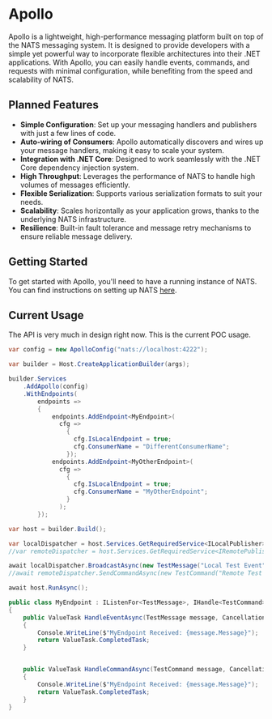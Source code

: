 # Apollo

Apollo is a lightweight, high-performance messaging platform built on top of the NATS messaging system. It is designed to provide developers with a simple yet powerful way to incorporate flexible architectures into their .NET applications. With Apollo, you can easily handle events, commands, and requests with minimal configuration, while benefiting from the speed and scalability of NATS.

## Planned Features

- **Simple Configuration**: Set up your messaging handlers and publishers with just a few lines of code.
- **Auto-wiring of Consumers**: Apollo automatically discovers and wires up your message handlers, making it easy to scale your system.
- **Integration with .NET Core**: Designed to work seamlessly with the .NET Core dependency injection system.
- **High Throughput**: Leverages the performance of NATS to handle high volumes of messages efficiently.
- **Flexible Serialization**: Supports various serialization formats to suit your needs.
- **Scalability**: Scales horizontally as your application grows, thanks to the underlying NATS infrastructure.
- **Resilience**: Built-in fault tolerance and message retry mechanisms to ensure reliable message delivery.

## Getting Started

To get started with Apollo, you'll need to have a running instance of NATS. You can find instructions on setting up NATS [here](https://docs.nats.io/running-a-nats-service/introduction).

## Current Usage

The API is very much in design right now. This is the current POC usage.

```cs
var config = new ApolloConfig("nats://localhost:4222");

var builder = Host.CreateApplicationBuilder(args);

builder.Services
    .AddApollo(config)
    .WithEndpoints(
        endpoints =>
        {
            endpoints.AddEndpoint<MyEndpoint>(
              cfg =>
                {
                  cfg.IsLocalEndpoint = true;
                  cfg.ConsumerName = "DifferentConsumerName";
                });
            endpoints.AddEndpoint<MyOtherEndpoint>(
              cfg =>
                {
                  cfg.IsLocalEndpoint = true;
                  cfg.ConsumerName = "MyOtherEndpoint";
                }
              );
        });

var host = builder.Build();

var localDispatcher = host.Services.GetRequiredService<ILocalPublisher>();
//var remoteDispatcher = host.Services.GetRequiredService<IRemotePublisher>();

await localDispatcher.BroadcastAsync(new TestMessage("Local Test Event"));
//await remoteDispatcher.SendCommandAsync(new TestCommand("Remote Test Command"));

await host.RunAsync();
```

```cs
public class MyEndpoint : IListenFor<TestMessage>, IHandle<TestCommand>
{
    public ValueTask HandleEventAsync(TestMessage message, CancellationToken cancellationToken = default)
    {
        Console.WriteLine($"MyEndpoint Received: {message.Message}");
        return ValueTask.CompletedTask;
    }


    public ValueTask HandleCommandAsync(TestCommand message, CancellationToken cancellationToken)
    {
        Console.WriteLine($"MyEndpoint Received: {message.Message}");
        return ValueTask.CompletedTask;
    }
}
```

